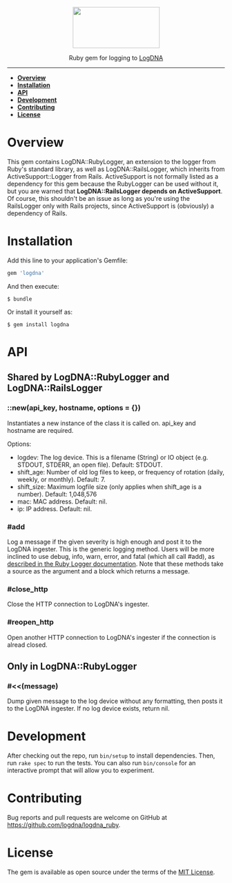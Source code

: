 <p align="center">
  <a href="https://app.logdna.com">
    <img height="95" width="201" src="https://raw.githubusercontent.com/logdna/artwork/master/logo%2Bruby.png">
  </a>
  <p align="center">Ruby gem for logging to <a href="https://app.logdna.com">LogDNA</a></p>
</p>

---

* **[Overview](#overview)**
* **[Installation](#installation)**
* **[API](#api)**
* **[Development](#development)**
* **[Contributing](#contributing)**
* **[License](#license)**

# Overview

This gem contains LogDNA::RubyLogger, an extension to the logger from Ruby's standard library, as well as LogDNA::RailsLogger, which inherits from ActiveSupport::Logger from Rails. ActiveSupport is not formally listed as a dependency for this gem because the RubyLogger can be used without it, but you are warned that **LogDNA::RailsLogger depends on ActiveSupport**. Of course, this shouldn't be an issue as long as you're using the RailsLogger only with Rails projects, since ActiveSupport is (obviously) a dependency of Rails.

# Installation

Add this line to your application's Gemfile:

```ruby
gem 'logdna'
```

And then execute:

    $ bundle

Or install it yourself as:

    $ gem install logdna

# API

## Shared by LogDNA::RubyLogger and LogDNA::RailsLogger

### ::new(api_key, hostname, options = {})

Instantiates a new instance of the class it is called on. api_key and hostname are required.

Options:
* logdev: The log device. This is a filename (String) or IO object (e.g. STDOUT, STDERR, an open file). Default: STDOUT.
* shift_age: Number of old log files to keep, or frequency of rotation (daily, weekly, or monthly). Default: 7.
* shift_size: Maximum logfile size (only applies when shift_age is a number). Default: 1,048,576
* mac: MAC address. Default: nil.
* ip: IP address. Default: nil.

### \#add

Log a message if the given severity is high enough and post it to the LogDNA ingester. This is the generic logging method. Users will be more inclined to use debug, info, warn, error, and fatal (which all call \#add), as [described in the Ruby Logger documentation](https://ruby-doc.org/stdlib-2.3.0/libdoc/logger/rdoc/Logger.html). Note that these methods take a source as the argument and a block which returns a message.

### \#close_http

Close the HTTP connection to LogDNA's ingester.

### \#reopen_http

Open another HTTP connection to LogDNA's ingester if the connection is alread closed.

## Only in LogDNA::RubyLogger

### \#<<(message)

Dump given message to the log device without any formatting, then posts it to the LogDNA ingester. If no log device exists, return nil.

# Development

After checking out the repo, run `bin/setup` to install dependencies. Then, run `rake spec` to run the tests. You can also run `bin/console` for an interactive prompt that will allow you to experiment.

# Contributing

Bug reports and pull requests are welcome on GitHub at https://github.com/logdna/logdna_ruby.

# License

The gem is available as open source under the terms of the [MIT License](http://opensource.org/licenses/MIT).

